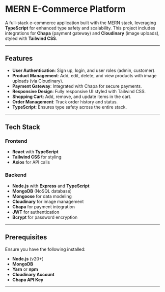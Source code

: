 # MERN E-Commerce Platform

A full-stack e-commerce application built with the MERN stack, leveraging **TypeScript** for enhanced type safety and scalability. This project includes integrations for **Chapa** (payment gateway) and **Cloudinary** (image uploads), styled with **Tailwind CSS**.

---

## Features

- **User Authentication**: Sign up, login, and user roles (admin, customer).
- **Product Management**: Add, edit, delete, and view products with image uploads (via Cloudinary).
- **Payment Gateway**: Integrated with Chapa for secure payments.
- **Responsive Design**: Fully responsive UI styled with Tailwind CSS.
- **Shopping Cart**: Add, remove, and update items in the cart.
- **Order Management**: Track order history and status.
- **TypeScript**: Ensures type safety across the entire stack.

---

## Tech Stack

### Frontend

- **React** with **TypeScript**
- **Tailwind CSS** for styling
- **Axios** for API calls

### Backend

- **Node.js** with **Express** and **TypeScript**
- **MongoDB** (NoSQL database)
- **Mongoose** for data modeling
- **Cloudinary** for image management
- **Chapa** for payment integration
- **JWT** for authentication
- **Bcrypt** for password encryption

---

## Prerequisites

Ensure you have the following installed:

- **Node.js** (v20+)
- **MongoDB**
- **Yarn** or **npm**
- **Cloudinary Account**
- **Chapa API Key**

---
